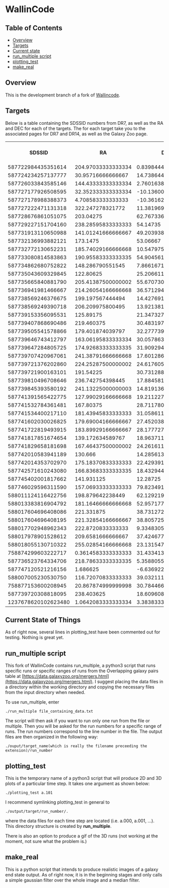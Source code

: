 # WallinCode

## Table of Contents
- [Overview](#overview)
- [Targets](#targets)
- [Current state](#current)
- [run_multiple script](#run_multiple_script)
- [plotting_test](#plotting_test)
- [make_real](#make_real)

## Overview<a id="overview">
This is the development branch of a fork of
[Wallincode](https://github.com/JSPAM-Manga/WallinCode).

## Targets<a id="targets">
Below is a table containing the SDSSID numbers from DR7, as well as the RA and
DEC for each of the targets. The for each target take you to the associated
pages for DR7 and DR14, as well as the Galaxy Zoo page.

<table>
<tr>
	<th>SDSSID</th>
	<th>RA</th>
	<th>DEC</th>
	<th>DR7 Link<br></th>
	<th>DR14 Link<br></th>
	<th>Galaxy Zoo Link<br></th>
</tr>
<tr>
	<td>587722984435351614<br></td>
	<td>204.97033333333334<br></td>
	<td>0.8398444444444445<br></td>
	<td><a href="http://cas.sdss.org/dr7/en/tools/explore/obj.asp?id=587722984435351614">Link</a><br></td>
	<td><a href="http://skyserver.sdss.org/dr14/en/tools/explore/summary.aspx?ra=204.97033333333334&dec=0.8398444444444445">Link</a><br></td>
	<td><a href="https://data.galaxyzoo.org/galaxy-zoo-mergers/targets/group10/index.html#587722984435351614">Link</a><br></td>
</tr>
<tr>
	<td>587724234257137777<br></td>
	<td>30.95716666666667<br></td>
	<td>14.738644444444445<br></td>
	<td><a href="http://cas.sdss.org/dr7/en/tools/explore/obj.asp?id=587724234257137777">Link</a><br></td>
	<td><a href="http://skyserver.sdss.org/dr14/en/tools/explore/summary.aspx?ra=30.95716666666667&dec=14.738644444444445">Link</a><br></td>
	<td><a href="https://data.galaxyzoo.org/galaxy-zoo-mergers/targets/group10/index.html#587724234257137777">Link</a><br></td>
</tr>
<tr>
	<td>587726033843585146<br></td>
	<td>144.43333333333334<br></td>
	<td>2.760163888888889<br></td>
	<td><a href="http://cas.sdss.org/dr7/en/tools/explore/obj.asp?id=587726033843585146">Link</a><br></td>
	<td><a href="http://skyserver.sdss.org/dr14/en/tools/explore/summary.aspx?ra=144.43333333333334&dec=2.760163888888889">Link</a><br></td>
	<td><a href="https://data.galaxyzoo.org/galaxy-zoo-mergers/targets/group10/index.html#587726033843585146">Link</a><br></td>
</tr>
<tr>
	<td>587727177926508595<br></td>
	<td>32.352333333333334<br></td>
	<td>-10.136005555555556<br></td>
	<td><a href="http://cas.sdss.org/dr7/en/tools/explore/obj.asp?id=587727177926508595">Link</a><br></td>
	<td><a href="http://skyserver.sdss.org/dr14/en/tools/explore/summary.aspx?ra=32.352333333333334&dec=-10.136005555555556">Link</a><br></td>
	<td><a href="https://data.galaxyzoo.org/galaxy-zoo-mergers/targets/group10/index.html#587727177926508595">Link</a><br></td>
</tr>
<tr>
	<td>587727178988388373<br></td>
	<td>4.708583333333333<br></td>
	<td>-10.361625<br></td>
	<td><a href="http://cas.sdss.org/dr7/en/tools/explore/obj.asp?id=587727178988388373">Link</a><br></td>
	<td><a href="http://skyserver.sdss.org/dr14/en/tools/explore/summary.aspx?ra=4.708583333333333&dec=-10.361625">Link</a><br></td>
	<td><a href="https://data.galaxyzoo.org/galaxy-zoo-mergers/targets/group10/index.html#587727178988388373">Link</a><br></td>
</tr>
<tr>
	<td>587727222471131318<br></td>
	<td>322.247278321772<br></td>
	<td>11.3819691919192<br></td>
	<td><a href="http://cas.sdss.org/dr7/en/tools/explore/obj.asp?id=587727222471131318">Link</a><br></td>
	<td><a href="http://skyserver.sdss.org/dr14/en/tools/explore/summary.aspx?ra=322.247278321772&dec=11.3819691919192">Link</a><br></td>
	<td><a href="https://data.galaxyzoo.org/galaxy-zoo-mergers/targets/group10/index.html#587727222471131318">Link</a><br></td>
</tr>
<tr>
	<td>587728676861051075<br></td>
	<td>203.04275<br></td>
	<td>62.76733611111111<br></td>
	<td><a href="http://cas.sdss.org/dr7/en/tools/explore/obj.asp?id=587728676861051075">Link</a><br></td>
	<td><a href="http://skyserver.sdss.org/dr14/en/tools/explore/summary.aspx?ra=203.04275&dec=62.76733611111111">Link</a><br></td>
	<td><a href="https://data.galaxyzoo.org/galaxy-zoo-mergers/targets/group10/index.html#587728676861051075">Link</a><br></td>
</tr>
<tr>
	<td>587729227151704160<br></td>
	<td>238.28595833333333<br></td>
	<td>54.14735<br></td>
	<td><a href="http://cas.sdss.org/dr7/en/tools/explore/obj.asp?id=587729227151704160">Link</a><br></td>
	<td><a href="http://skyserver.sdss.org/dr14/en/tools/explore/summary.aspx?ra=238.28595833333333&dec=54.14735">Link</a><br></td>
	<td><a href="https://data.galaxyzoo.org/galaxy-zoo-mergers/targets/group10/index.html#587729227151704160">Link</a><br></td>
</tr>
<tr>
	<td>587731913110650988<br></td>
	<td>141.01241666666667<br></td>
	<td>49.20393888888889<br></td>
	<td><a href="http://cas.sdss.org/dr7/en/tools/explore/obj.asp?id=587731913110650988">Link</a><br></td>
	<td><a href="http://skyserver.sdss.org/dr14/en/tools/explore/summary.aspx?ra=141.01241666666667&dec=49.20393888888889">Link</a><br></td>
	<td><a href="https://data.galaxyzoo.org/galaxy-zoo-mergers/targets/group10/index.html#587731913110650988">Link</a><br></td>
</tr>
<tr>
	<td>587732136993882121<br></td>
	<td>173.1475<br></td>
	<td>53.06667<br></td>
	<td><a href="http://cas.sdss.org/dr7/en/tools/explore/obj.asp?id=587732136993882121">Link</a><br></td>
	<td><a href="http://skyserver.sdss.org/dr14/en/tools/explore/summary.aspx?ra=173.1475&dec=53.06667">Link</a><br></td>
	<td><a href="https://data.galaxyzoo.org/galaxy-zoo-mergers/targets/group10/index.html#587732136993882121">Link</a><br></td>
</tr>
<tr>
	<td>587732772130652231<br></td>
	<td>185.74029166666668<br></td>
	<td>10.547975<br></td>
	<td><a href="http://cas.sdss.org/dr7/en/tools/explore/obj.asp?id=587732772130652231">Link</a><br></td>
	<td><a href="http://skyserver.sdss.org/dr14/en/tools/explore/summary.aspx?ra=185.74029166666668&dec=10.547975">Link</a><br></td>
	<td><a href="https://data.galaxyzoo.org/galaxy-zoo-mergers/targets/group10/index.html#587732772130652231">Link</a><br></td>
</tr>
<tr>
	<td>587733080814583863<br></td>
	<td>190.95583333333335<br></td>
	<td>54.904561111111114<br></td>
	<td><a href="http://cas.sdss.org/dr7/en/tools/explore/obj.asp?id=587733080814583863">Link</a><br></td>
	<td><a href="http://skyserver.sdss.org/dr14/en/tools/explore/summary.aspx?ra=190.95583333333335&dec=54.904561111111114">Link</a><br></td>
	<td><a href="https://data.galaxyzoo.org/galaxy-zoo-mergers/targets/group10/index.html#587733080814583863">Link</a><br></td>
</tr>
<tr>
	<td>587734862680752822<br></td>
	<td>148.286790551545<br></td>
	<td>7.86616717171717<br></td>
	<td><a href="http://cas.sdss.org/dr7/en/tools/explore/obj.asp?id=587734862680752822">Link</a><br></td>
	<td><a href="http://skyserver.sdss.org/dr14/en/tools/explore/summary.aspx?ra=148.286790551545&dec=7.86616717171717">Link</a><br></td>
	<td><a href="https://data.galaxyzoo.org/galaxy-zoo-mergers/targets/group10/index.html#587734862680752822">Link</a><br></td>
</tr>
<tr>
	<td>587735043609329845<br></td>
	<td>122.80625<br></td>
	<td>25.206611111111112<br></td>
	<td><a href="http://cas.sdss.org/dr7/en/tools/explore/obj.asp?id=587735043609329845">Link</a><br></td>
	<td><a href="http://skyserver.sdss.org/dr14/en/tools/explore/summary.aspx?ra=122.80625&dec=25.206611111111112">Link</a><br></td>
	<td><a href="https://data.galaxyzoo.org/galaxy-zoo-mergers/targets/group10/index.html#587735043609329845">Link</a><br></td>
</tr>
<tr>
	<td>587735665840881790<br></td>
	<td>205.41387500000002<br></td>
	<td>55.67073055555556<br></td>
	<td><a href="http://cas.sdss.org/dr7/en/tools/explore/obj.asp?id=587735665840881790">Link</a><br></td>
	<td><a href="http://skyserver.sdss.org/dr14/en/tools/explore/summary.aspx?ra=205.41387500000002&dec=55.67073055555556">Link</a><br></td>
	<td><a href="https://data.galaxyzoo.org/galaxy-zoo-mergers/targets/group10/index.html#587735665840881790">Link</a><br></td>
</tr>
<tr>
	<td>587736941981466667<br></td>
	<td>214.26054166666668<br></td>
	<td>36.57129444444445<br></td>
	<td><a href="http://cas.sdss.org/dr7/en/tools/explore/obj.asp?id=587736941981466667">Link</a><br></td>
	<td><a href="http://skyserver.sdss.org/dr14/en/tools/explore/summary.aspx?ra=214.26054166666668&dec=36.57129444444445">Link</a><br></td>
	<td><a href="https://data.galaxyzoo.org/galaxy-zoo-mergers/targets/group10/index.html#587736941981466667">Link</a><br></td>
</tr>
<tr>
	<td>587738569246376675<br></td>
	<td>199.197567444494<br></td>
	<td>14.4276911616162<br></td>
	<td><a href="http://cas.sdss.org/dr7/en/tools/explore/obj.asp?id=587738569246376675">Link</a><br></td>
	<td><a href="http://skyserver.sdss.org/dr14/en/tools/explore/summary.aspx?ra=199.197567444494&dec=14.4276911616162">Link</a><br></td>
	<td><a href="https://data.galaxyzoo.org/galaxy-zoo-mergers/targets/group10/index.html#587738569246376675">Link</a><br></td>
</tr>
<tr>
	<td>587738569249390718<br></td>
	<td>206.209975800495<br></td>
	<td>13.9213815656566<br></td>
	<td><a href="http://cas.sdss.org/dr7/en/tools/explore/obj.asp?id=587738569249390718">Link</a><br></td>
	<td><a href="http://skyserver.sdss.org/dr14/en/tools/explore/summary.aspx?ra=206.209975800495&dec=13.9213815656566">Link</a><br></td>
	<td><a href="https://data.galaxyzoo.org/galaxy-zoo-mergers/targets/group10/index.html#587738569249390718">Link</a><br></td>
</tr>
<tr>
	<td>587739153356095531<br></td>
	<td>125.89175<br></td>
	<td>21.347327777777778<br></td>
	<td><a href="http://cas.sdss.org/dr7/en/tools/explore/obj.asp?id=587739153356095531">Link</a><br></td>
	<td><a href="http://skyserver.sdss.org/dr14/en/tools/explore/summary.aspx?ra=125.89175&dec=21.347327777777778">Link</a><br></td>
	<td><a href="https://data.galaxyzoo.org/galaxy-zoo-mergers/targets/group10/index.html#587739153356095531">Link</a><br></td>
</tr>
<tr>
	<td>587739407868690486<br></td>
	<td>219.460375<br></td>
	<td>30.483197222222223<br></td>
	<td><a href="http://cas.sdss.org/dr7/en/tools/explore/obj.asp?id=587739407868690486">Link</a><br></td>
	<td><a href="http://skyserver.sdss.org/dr14/en/tools/explore/summary.aspx?ra=219.460375&dec=30.483197222222223">Link</a><br></td>
	<td><a href="https://data.galaxyzoo.org/galaxy-zoo-mergers/targets/group10/index.html#587739407868690486">Link</a><br></td>
</tr>
<tr>
	<td>587739505541578866<br></td>
	<td>179.401874039797<br></td>
	<td>32.2777398989899<br></td>
	<td><a href="http://cas.sdss.org/dr7/en/tools/explore/obj.asp?id=587739505541578866">Link</a><br></td>
	<td><a href="http://skyserver.sdss.org/dr14/en/tools/explore/summary.aspx?ra=179.401874039797&dec=32.2777398989899">Link</a><br></td>
	<td><a href="https://data.galaxyzoo.org/galaxy-zoo-mergers/targets/group10/index.html#587739505541578866">Link</a><br></td>
</tr>
<tr>
	<td>587739646743412797<br></td>
	<td>163.06195833333334<br></td>
	<td>30.05786388888889<br></td>
	<td><a href="http://cas.sdss.org/dr7/en/tools/explore/obj.asp?id=587739646743412797">Link</a><br></td>
	<td><a href="http://skyserver.sdss.org/dr14/en/tools/explore/summary.aspx?ra=163.06195833333334&dec=30.05786388888889">Link</a><br></td>
	<td><a href="https://data.galaxyzoo.org/galaxy-zoo-mergers/targets/group10/index.html#587739646743412797">Link</a><br></td>
</tr>
<tr>
	<td>587739647284805725<br></td>
	<td>174.92683333333335<br></td>
	<td>31.909294444444445<br></td>
	<td><a href="http://cas.sdss.org/dr7/en/tools/explore/obj.asp?id=587739647284805725">Link</a><br></td>
	<td><a href="http://skyserver.sdss.org/dr14/en/tools/explore/summary.aspx?ra=174.92683333333335&dec=31.909294444444445">Link</a><br></td>
	<td><a href="https://data.galaxyzoo.org/galaxy-zoo-mergers/targets/group10/index.html#587739647284805725">Link</a><br></td>
</tr>
<tr>
	<td>587739707420967061<br></td>
	<td>241.38791666666668<br></td>
	<td>17.60128611111111<br></td>
	<td><a href="http://cas.sdss.org/dr7/en/tools/explore/obj.asp?id=587739707420967061">Link</a><br></td>
	<td><a href="http://skyserver.sdss.org/dr14/en/tools/explore/summary.aspx?ra=241.38791666666668&dec=17.60128611111111">Link</a><br></td>
	<td><a href="https://data.galaxyzoo.org/galaxy-zoo-mergers/targets/group10/index.html#587739707420967061">Link</a><br></td>
</tr>
<tr>
	<td>587739721376202860<br></td>
	<td>224.25287500000002<br></td>
	<td>24.617605555555556<br></td>
	<td><a href="http://cas.sdss.org/dr7/en/tools/explore/obj.asp?id=587739721376202860">Link</a><br></td>
	<td><a href="http://skyserver.sdss.org/dr14/en/tools/explore/summary.aspx?ra=224.25287500000002&dec=24.617605555555556">Link</a><br></td>
	<td><a href="https://data.galaxyzoo.org/galaxy-zoo-mergers/targets/group10/index.html#587739721376202860">Link</a><br></td>
</tr>
<tr>
	<td>587739721900163101<br></td>
	<td>191.54225<br></td>
	<td>30.73128888888889<br></td>
	<td><a href="http://cas.sdss.org/dr7/en/tools/explore/obj.asp?id=587739721900163101">Link</a><br></td>
	<td><a href="http://skyserver.sdss.org/dr14/en/tools/explore/summary.aspx?ra=191.54225&dec=30.73128888888889">Link</a><br></td>
	<td><a href="https://data.galaxyzoo.org/galaxy-zoo-mergers/targets/group10/index.html#587739721900163101">Link</a><br></td>
</tr>
<tr>
	<td>587739810496708646<br></td>
	<td>236.742754398445<br></td>
	<td>17.8845815656566<br></td>
	<td><a href="http://cas.sdss.org/dr7/en/tools/explore/obj.asp?id=587739810496708646">Link</a><br></td>
	<td><a href="http://skyserver.sdss.org/dr14/en/tools/explore/summary.aspx?ra=236.742754398445&dec=17.8845815656566">Link</a><br></td>
	<td><a href="https://data.galaxyzoo.org/galaxy-zoo-mergers/targets/group10/index.html#587739810496708646">Link</a><br></td>
</tr>
<tr>
	<td>587739845393580192<br></td>
	<td>241.13225000000003<br></td>
	<td>14.819136111111112<br></td>
	<td><a href="http://cas.sdss.org/dr7/en/tools/explore/obj.asp?id=587739845393580192">Link</a><br></td>
	<td><a href="http://skyserver.sdss.org/dr14/en/tools/explore/summary.aspx?ra=241.13225000000003&dec=14.819136111111112">Link</a><br></td>
	<td><a href="https://data.galaxyzoo.org/galaxy-zoo-mergers/targets/group10/index.html#587739845393580192">Link</a><br></td>
</tr>
<tr>
	<td>587741391565422775<br></td>
	<td>127.99029166666668<br></td>
	<td>19.21122777777778<br></td>
	<td><a href="http://cas.sdss.org/dr7/en/tools/explore/obj.asp?id=587741391565422775">Link</a><br></td>
	<td><a href="http://skyserver.sdss.org/dr14/en/tools/explore/summary.aspx?ra=127.99029166666668&dec=19.21122777777778">Link</a><br></td>
	<td><a href="https://data.galaxyzoo.org/galaxy-zoo-mergers/targets/group10/index.html#587741391565422775">Link</a><br></td>
</tr>
<tr>
	<td>587741532784361481<br></td>
	<td>167.80375<br></td>
	<td>28.711780555555556<br></td>
	<td><a href="http://cas.sdss.org/dr7/en/tools/explore/obj.asp?id=587741532784361481">Link</a><br></td>
	<td><a href="http://skyserver.sdss.org/dr14/en/tools/explore/summary.aspx?ra=167.80375&dec=28.711780555555556">Link</a><br></td>
	<td><a href="https://data.galaxyzoo.org/galaxy-zoo-mergers/targets/group10/index.html#587741532784361481">Link</a><br></td>
</tr>
<tr>
	<td>587741534400217110<br></td>
	<td>181.43945833333333<br></td>
	<td>31.058611111111112<br></td>
	<td><a href="http://cas.sdss.org/dr7/en/tools/explore/obj.asp?id=587741534400217110">Link</a><br></td>
	<td><a href="http://skyserver.sdss.org/dr14/en/tools/explore/summary.aspx?ra=181.43945833333333&dec=31.058611111111112">Link</a><br></td>
	<td><a href="https://data.galaxyzoo.org/galaxy-zoo-mergers/targets/group10/index.html#587741534400217110">Link</a><br></td>
</tr>
<tr>
	<td>587741602030026825<br></td>
	<td>179.69004166666667<br></td>
	<td>27.45203888888889<br></td>
	<td><a href="http://cas.sdss.org/dr7/en/tools/explore/obj.asp?id=587741602030026825">Link</a><br></td>
	<td><a href="http://skyserver.sdss.org/dr14/en/tools/explore/summary.aspx?ra=179.69004166666667&dec=27.45203888888889">Link</a><br></td>
	<td><a href="https://data.galaxyzoo.org/galaxy-zoo-mergers/targets/group10/index.html#587741602030026825">Link</a><br></td>
</tr>
<tr>
	<td>587741722819493915<br></td>
	<td>183.89929166666667<br></td>
	<td>28.17772777777778<br></td>
	<td><a href="http://cas.sdss.org/dr7/en/tools/explore/obj.asp?id=587741722819493915">Link</a><br></td>
	<td><a href="http://skyserver.sdss.org/dr14/en/tools/explore/summary.aspx?ra=183.89929166666667&dec=28.17772777777778">Link</a><br></td>
	<td><a href="https://data.galaxyzoo.org/galaxy-zoo-mergers/targets/group10/index.html#587741722819493915">Link</a><br></td>
</tr>
<tr>
	<td>587741817851674654<br></td>
	<td>139.172634589767<br></td>
	<td>18.9637111111111<br></td>
	<td><a href="http://cas.sdss.org/dr7/en/tools/explore/obj.asp?id=587741817851674654">Link</a><br></td>
	<td><a href="http://skyserver.sdss.org/dr14/en/tools/explore/summary.aspx?ra=139.172634589767&dec=18.9637111111111">Link</a><br></td>
	<td><a href="https://data.galaxyzoo.org/galaxy-zoo-mergers/targets/group10/index.html#587741817851674654">Link</a><br></td>
</tr>
<tr>
	<td>587741829658181698<br></td>
	<td>167.46437500000002<br></td>
	<td>24.26161111111111<br></td>
	<td><a href="http://cas.sdss.org/dr7/en/tools/explore/obj.asp?id=587741829658181698">Link</a><br></td>
	<td><a href="http://skyserver.sdss.org/dr14/en/tools/explore/summary.aspx?ra=167.46437500000002&dec=24.26161111111111">Link</a><br></td>
	<td><a href="https://data.galaxyzoo.org/galaxy-zoo-mergers/targets/group10/index.html#587741829658181698">Link</a><br></td>
</tr>
<tr>
	<td>587742010583941189<br></td>
	<td>130.666<br></td>
	<td>14.28561388888889<br></td>
	<td><a href="http://cas.sdss.org/dr7/en/tools/explore/obj.asp?id=587742010583941189">Link</a><br></td>
	<td><a href="http://skyserver.sdss.org/dr14/en/tools/explore/summary.aspx?ra=130.666&dec=14.28561388888889">Link</a><br></td>
	<td><a href="https://data.galaxyzoo.org/galaxy-zoo-mergers/targets/group10/index.html#587742010583941189">Link</a><br></td>
</tr>
<tr>
	<td>587742014353702970<br></td>
	<td>175.18370833333333<br></td>
	<td>22.429391666666668<br></td>
	<td><a href="http://cas.sdss.org/dr7/en/tools/explore/obj.asp?id=587742014353702970">Link</a><br></td>
	<td><a href="http://skyserver.sdss.org/dr14/en/tools/explore/summary.aspx?ra=175.18370833333333&dec=22.429391666666668">Link</a><br></td>
	<td><a href="https://data.galaxyzoo.org/galaxy-zoo-mergers/targets/group10/index.html#587742014353702970">Link</a><br></td>
</tr>
<tr>
	<td>587742571610243080<br></td>
	<td>166.83683333333335<br></td>
	<td>18.432944444444445<br></td>
	<td><a href="http://cas.sdss.org/dr7/en/tools/explore/obj.asp?id=587742571610243080">Link</a><br></td>
	<td><a href="http://skyserver.sdss.org/dr14/en/tools/explore/summary.aspx?ra=166.83683333333335&dec=18.432944444444445">Link</a><br></td>
	<td><a href="https://data.galaxyzoo.org/galaxy-zoo-mergers/targets/group10/index.html#587742571610243080">Link</a><br></td>
</tr>
<tr>
	<td>587745402001817662<br></td>
	<td>141.931125<br></td>
	<td>12.28725<br></td>
	<td><a href="http://cas.sdss.org/dr7/en/tools/explore/obj.asp?id=587745402001817662">Link</a><br></td>
	<td><a href="http://skyserver.sdss.org/dr14/en/tools/explore/summary.aspx?ra=141.931125&dec=12.28725">Link</a><br></td>
	<td><a href="https://data.galaxyzoo.org/galaxy-zoo-mergers/targets/group10/index.html#587745402001817662">Link</a><br></td>
</tr>
<tr>
	<td>587746029596311590<br></td>
	<td>157.06933333333333<br></td>
	<td>79.82349166666667<br></td>
	<td><a href="http://cas.sdss.org/dr7/en/tools/explore/obj.asp?id=587746029596311590">Link</a><br></td>
	<td><a href="http://skyserver.sdss.org/dr14/en/tools/explore/summary.aspx?ra=157.06933333333333&dec=79.82349166666667">Link</a><br></td>
	<td><a href="https://data.galaxyzoo.org/galaxy-zoo-mergers/targets/group10/index.html#587746029596311590">Link</a><br></td>
</tr>
<tr>
	<td>588011124116422756<br></td>
	<td>198.879642238449<br></td>
	<td>62.1292196969697<br></td>
	<td><a href="http://cas.sdss.org/dr7/en/tools/explore/obj.asp?id=588011124116422756">Link</a><br></td>
	<td><a href="http://skyserver.sdss.org/dr14/en/tools/explore/summary.aspx?ra=198.879642238449&dec=62.1292196969697">Link</a><br></td>
	<td><a href="https://data.galaxyzoo.org/galaxy-zoo-mergers/targets/group10/index.html#588011124116422756">Link</a><br></td>
</tr>
<tr>
	<td>588013383816904792<br></td>
	<td>181.16466666666668<br></td>
	<td>52.95717777777778<br></td>
	<td><a href="http://cas.sdss.org/dr7/en/tools/explore/obj.asp?id=588013383816904792">Link</a><br></td>
	<td><a href="http://skyserver.sdss.org/dr14/en/tools/explore/summary.aspx?ra=181.16466666666668&dec=52.95717777777778">Link</a><br></td>
	<td><a href="https://data.galaxyzoo.org/galaxy-zoo-mergers/targets/group10/index.html#588013383816904792">Link</a><br></td>
</tr>
<tr>
	<td>588017604696408086<br></td>
	<td>221.331875<br></td>
	<td>38.73127222222222<br></td>
	<td><a href="http://cas.sdss.org/dr7/en/tools/explore/obj.asp?id=588017604696408086">Link</a><br></td>
	<td><a href="http://skyserver.sdss.org/dr14/en/tools/explore/summary.aspx?ra=221.331875&dec=38.73127222222222">Link</a><br></td>
	<td><a href="https://data.galaxyzoo.org/galaxy-zoo-mergers/targets/group10/index.html#588017604696408086">Link</a><br></td>
</tr>
<tr>
	<td>588017604696408195<br></td>
	<td>221.32854166666667<br></td>
	<td>38.805725<br></td>
	<td><a href="http://cas.sdss.org/dr7/en/tools/explore/obj.asp?id=588017604696408195">Link</a><br></td>
	<td><a href="http://skyserver.sdss.org/dr14/en/tools/explore/summary.aspx?ra=221.32854166666667&dec=38.805725">Link</a><br></td>
	<td><a href="https://data.galaxyzoo.org/galaxy-zoo-mergers/targets/group10/index.html#588017604696408195">Link</a><br></td>
</tr>
<tr>
	<td>588017702948962343<br></td>
	<td>222.8720833333333<br></td>
	<td>9.334830555555556<br></td>
	<td><a href="http://cas.sdss.org/dr7/en/tools/explore/obj.asp?id=588017702948962343">Link</a><br></td>
	<td><a href="http://skyserver.sdss.org/dr14/en/tools/explore/summary.aspx?ra=222.8720833333333&dec=9.334830555555556">Link</a><br></td>
	<td><a href="https://data.galaxyzoo.org/galaxy-zoo-mergers/targets/group10/index.html#588017702948962343">Link</a><br></td>
</tr>
<tr>
	<td>588017978901528612<br></td>
	<td>209.6581666666667<br></td>
	<td>37.42467777777778<br></td>
	<td><a href="http://cas.sdss.org/dr7/en/tools/explore/obj.asp?id=588017978901528612">Link</a><br></td>
	<td><a href="http://skyserver.sdss.org/dr14/en/tools/explore/summary.aspx?ra=209.6581666666667&dec=37.42467777777778">Link</a><br></td>
	<td><a href="https://data.galaxyzoo.org/galaxy-zoo-mergers/targets/group10/index.html#588017978901528612">Link</a><br></td>
</tr>
<tr>
	<td>588018055130710322<br></td>
	<td>255.02854166666668<br></td>
	<td>23.13154722222222<br></td>
	<td><a href="http://cas.sdss.org/dr7/en/tools/explore/obj.asp?id=588018055130710322">Link</a><br></td>
	<td><a href="http://skyserver.sdss.org/dr14/en/tools/explore/summary.aspx?ra=255.02854166666668&dec=23.13154722222222">Link</a><br></td>
	<td><a href="https://data.galaxyzoo.org/galaxy-zoo-mergers/targets/group10/index.html#588018055130710322">Link</a><br></td>
</tr>
<tr>
	<td>758874299603222717<br></td>
	<td>0.3614583333333333<br></td>
	<td>31.43341388888889<br></td>
	<td><a href="http://cas.sdss.org/dr7/en/tools/explore/obj.asp?id=758874299603222717">Link</a><br></td>
	<td><a href="http://skyserver.sdss.org/dr14/en/tools/explore/summary.aspx?ra=0.3614583333333333&dec=31.43341388888889">Link</a><br></td>
	<td><a href="https://data.galaxyzoo.org/galaxy-zoo-mergers/targets/group10/index.html#758874299603222717">Link</a><br></td>
</tr>
<tr>
	<td>587736523764334706<br></td>
	<td>218.78633333333335<br></td>
	<td>5.358805555555556<br></td>
	<td><a href="http://cas.sdss.org/dr7/en/tools/explore/obj.asp?id=587736523764334706">Link</a><br></td>
	<td><a href="http://skyserver.sdss.org/dr14/en/tools/explore/summary.aspx?ra=218.78633333333335&dec=5.358805555555556">Link</a><br></td>
	<td><a href="https://data.galaxyzoo.org/galaxy-zoo-mergers/targets/group10/index.html#587736523764334706">Link</a><br></td>
</tr>
<tr>
	<td>587747120521216156<br></td>
	<td>1.686625<br></td>
	<td>-6.636922222222222<br></td>
	<td><a href="http://cas.sdss.org/dr7/en/tools/explore/obj.asp?id=587747120521216156">Link</a><br></td>
	<td><a href="http://skyserver.sdss.org/dr14/en/tools/explore/summary.aspx?ra=1.686625&dec=-6.636922222222222">Link</a><br></td>
	<td><a href="https://data.galaxyzoo.org/galaxy-zoo-mergers/targets/group10/index.html#587747120521216156">Link</a><br></td>
</tr>
<tr>
	<td>588007005230530750<br></td>
	<td>116.72070833333333<br></td>
	<td>39.032111111111114<br></td>
	<td><a href="http://cas.sdss.org/dr7/en/tools/explore/obj.asp?id=588007005230530750">Link</a><br></td>
	<td><a href="http://skyserver.sdss.org/dr14/en/tools/explore/summary.aspx?ra=116.72070833333333&dec=39.032111111111114">Link</a><br></td>
	<td><a href="https://data.galaxyzoo.org/galaxy-zoo-mergers/targets/group10/index.html#588007005230530750">Link</a><br></td>
</tr>
<tr>
	<td>758877153600208945<br></td>
	<td>20.867874999999998<br></td>
	<td>30.784466666666667<br></td>
	<td><a href="http://cas.sdss.org/dr7/en/tools/explore/obj.asp?id=758877153600208945">Link</a><br></td>
	<td><a href="http://skyserver.sdss.org/dr14/en/tools/explore/summary.aspx?ra=20.867874999999998&dec=30.784466666666667">Link</a><br></td>
	<td><a href="https://data.galaxyzoo.org/galaxy-zoo-mergers/targets/group10/index.html#758877153600208945">Link</a><br></td>
</tr>
<tr>
	<td>587739720308818095<br></td>
	<td>238.403625<br></td>
	<td>18.609608333333334<br></td>
	<td><a href="http://cas.sdss.org/dr7/en/tools/explore/obj.asp?id=587739720308818095">Link</a><br></td>
	<td><a href="http://skyserver.sdss.org/dr14/en/tools/explore/summary.aspx?ra=238.403625&dec=18.609608333333334">Link</a><br></td>
	<td><a href="https://data.galaxyzoo.org/galaxy-zoo-mergers/targets/group10/index.html#587739720308818095">Link</a><br></td>
</tr>
<tr>
	<td>1237678620102623480<br></td>
	<td>1.0642083333333334<br></td>
	<td>3.3838333333333335<br></td>
	<td><a href="http://cas.sdss.org/dr7/en/tools/explore/obj.asp?id=1237678620102623480">Link</a><br></td>
	<td><a href="http://skyserver.sdss.org/dr14/en/tools/explore/summary.aspx?ra=1.0642083333333334&dec=3.3838333333333335">Link</a><br></td>
	<td><a href="https://data.galaxyzoo.org/galaxy-zoo-mergers/targets/group10/index.html#1237678620102623480">Link</a><br></td>
</tr>
</table>


## Current State of Things<a id="current">
As of right now, several lines in plotting_test have been commented out for testing. Nothing is great yet.

## run_multiple script<a id="run_multiple_script">
This fork of WallinCode contains run_multiple, a python3 script that runs
specific runs or specific ranges of runs from the Overlapping galaxy pairs
table at
[https://data.galaxyzoo.org/mergers.html](https://data.galaxyzoo.org/mergers.html).
I suggest placing the data files in a directory within the working directory
and copying the necessary files from the input directory when needed.

To use run_multiple, enter

`./run_multiple file_containing_data.txt`

The script will then ask if you want to run only one run from the file or multiple.
Then you will be asked for the run numbers for a specific range of runs. The run
numbers correspond to the line number in the file. The output files are then
organized in the following way:

`./ouput/target_name(which is really the filename preceeding the extension)/run_number`

## plotting_test<a id="plotting_test">
This is the temporary name of a python3 script that will produce 2D and 3D plots
of a particular time step. It takes one argument as shown below:

`./plotting_test a.101`

I recommend symlinking plotting_test in general to

`./output/target/run_number/.`

where the data files for each time step are located (i.e. a.000, a.001, ...).
This directory structure is created by **run_multiple**.

There is also an option to produce a gif of the 3D runs (not working at the
moment, not sure what the problem is.)

## make_real<a id="make_real">
This is a python script that intends to produce realistic images of a galaxy end
state output. As of right now, it is in the beginning stages and only calls a
simple gaussian filter over the whole image and a median filter.

